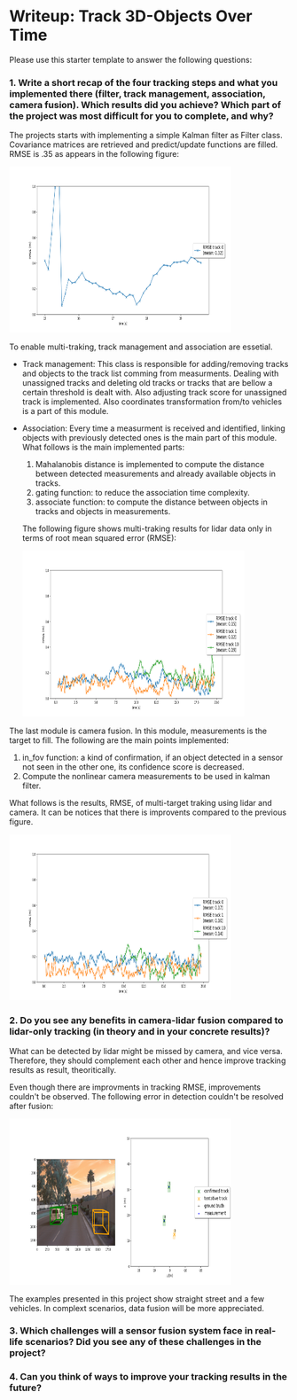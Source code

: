 # Writeup: Track 3D-Objects Over Time

Please use this starter template to answer the following questions:

### 1. Write a short recap of the four tracking steps and what you implemented there (filter, track management, association, camera fusion). Which results did you achieve? Which part of the project was most difficult for you to complete, and why?

The projects starts with implementing a simple Kalman filter as Filter class. Covariance matrices are retrieved and predict/update functions are filled.
RMSE is .35 as appears in the following figure:

<img src="./Figure_1_2.png" width="400" height="300" />

To enable multi-traking, track management and association are essetial. 

* Track management: This class is responsible for adding/removing tracks and objects to the track list comming from measurments. Dealing with unassigned tracks and deleting old tracks or tracks that are bellow a certain threshold is dealt with. Also adjusting track score for unassigned track is implemented. Also coordinates transformation from/to vehicles is a part of this module.

* Association: Every time a measurment is received and identified, linking objects with previously detected ones is the main part of this module. What follows is the main implemented parts:
  1. Mahalanobis distance is implemented to compute the distance between detected measurements and already available objects in tracks. 
  2. gating function: to reduce the association time complexity.
  3. associate function: to compute the distance between objects in tracks and objects in measurements.

  The following figure shows multi-traking results for lidar data only in terms of root mean squared error (RMSE):
  
  <img src="./Figure_3_2.png" width="400" height="300" />


The last module is camera fusion. In this module, measurements is the target to fill. The following are the main points implemented:
  1. in_fov function: a kind of confirmation, if an object detected in a sensor not seen in the other one, its confidence score is decreased.
  2. Compute the nonlinear camera measurements to be used in kalman filter.

  What follows is the results, RMSE, of multi-target traking using lidar and camera. It can be notices that there is improvents compared to the previous figure.
  
  <img src="./Figure_4_2.png" width="400" height="300" />

### 2. Do you see any benefits in camera-lidar fusion compared to lidar-only tracking (in theory and in your concrete results)? 

What can be detected by lidar might be missed by camera, and vice versa. Therefore, they should complement each other and hence improve tracking results as result, theoritically. 

Even though there are improvments in tracking RMSE, improvements couldn't be observed. The following error in detection couldn't be resolved after fusion:

<img src="./Figure_3_1_tentative.png" width="400" height="300" />

The examples presented in this project show straight street and a few vehicles. In complext scenarios, data fusion will be more appreciated.

### 3. Which challenges will a sensor fusion system face in real-life scenarios? Did you see any of these challenges in the project?


### 4. Can you think of ways to improve your tracking results in the future?

